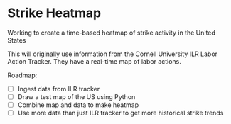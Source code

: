 # Strike Heatmap

Working to create a time-based heatmap of strike activity in the United States

This will originally use information from the Cornell University ILR Labor Action Tracker. They have a real-time map of labor actions. 

Roadmap:
- [ ] Ingest data from ILR tracker
- [ ] Draw a test map of the US using Python
- [ ] Combine map and data to make heatmap
- [ ] Use more data than just ILR tracker to get more historical strike trends